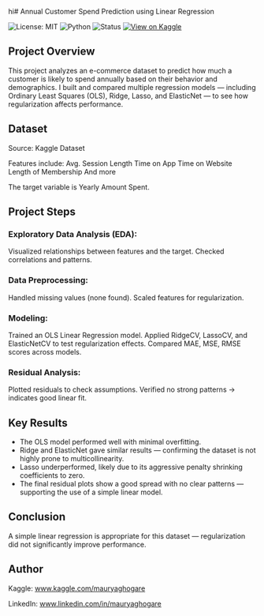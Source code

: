 hi# Annual Customer Spend Prediction using Linear Regression


![License: MIT](https://img.shields.io/badge/License-MIT-yellow.svg)
![Python](https://img.shields.io/badge/Python-3.10%2B-blue)
![Status](https://img.shields.io/badge/Status-Completed-brightgreen)
[![View on Kaggle](https://img.shields.io/badge/Kaggle-View%20Notebook-blue)](https://www.kaggle.com/code/mauryaghogare/customer-spend-prediction-with-linear-regression)


## Project Overview
This project analyzes an e-commerce dataset to predict how much a customer is likely to spend annually based on their behavior and demographics.
I built and compared multiple regression models — including Ordinary Least Squares (OLS), Ridge, Lasso, and ElasticNet — to see how regularization affects performance.


## Dataset
Source: Kaggle Dataset

Features include:
Avg. Session Length
Time on App
Time on Website
Length of Membership
And more

The target variable is Yearly Amount Spent.


## Project Steps
### Exploratory Data Analysis (EDA):
Visualized relationships between features and the target.
Checked correlations and patterns.


### Data Preprocessing:
Handled missing values (none found).
Scaled features for regularization.


### Modeling:
Trained an OLS Linear Regression model.
Applied RidgeCV, LassoCV, and ElasticNetCV to test regularization effects.
Compared MAE, MSE, RMSE scores across models.


### Residual Analysis:
Plotted residuals to check assumptions.
Verified no strong patterns → indicates good linear fit.


## Key Results
- The OLS model performed well with minimal overfitting.
- Ridge and ElasticNet gave similar results — confirming the dataset is not highly prone to multicollinearity.
- Lasso underperformed, likely due to its aggressive penalty shrinking coefficients to zero.
- The final residual plots show a good spread with no clear patterns — supporting the use of a simple linear model.


## Conclusion
A simple linear regression is appropriate for this dataset — regularization did not significantly improve performance.


## Author
Kaggle: www.kaggle.com/mauryaghogare

LinkedIn: www.linkedin.com/in/mauryaghogare


